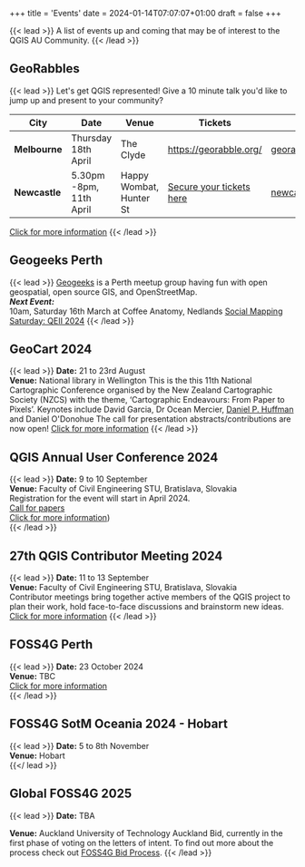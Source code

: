 
+++
title = 'Events'
date = 2024-01-14T07:07:07+01:00
draft = false
+++

{{< lead >}}
A list of events up and coming that may be of interest to the QGIS AU Community. 
{{< /lead >}}

## GeoRabbles
{{< lead >}}
Let's get QGIS represented! Give a 10 minute talk you'd like to jump up and present to your community? 

| **City** | **Date** | **Venue** | **Tickets** |**Contact** | 
| -------- | -------- | --------- | ----------- | ---------- |
| **Melbourne** | Thursday 18th April | The Clyde | https://georabble.org/ | georabblemelbourne@gmail.com |
| **Newcastle** | 5.30pm -8pm, 11th April | Happy Wombat, Hunter St | [Secure your tickets here](https://ti.to/georabble-newcastle/georabble-newy-3)  | newcastlegeorabble@gmail.com |

[Click for more information](https://georabble.org/)
{{< /lead >}}

## Geogeeks Perth 
{{< lead >}}
[Geogeeks](https://geogeeks.org/#events) is a Perth meetup group having fun with open geospatial, open source GIS, and OpenStreetMap.  
***Next Event:***  
10am, Saturday 16th March at Coffee Anatomy, Nedlands [Social Mapping Saturday: QEII 2024](https://geogeeks.org/2024/0316_osm-QEII.html)
{{< /lead >}}

## GeoCart 2024
{{< lead >}}
**Date:** 21 to 23rd August  
**Venue:** National library in Wellington
This is the this 11th National Cartographic Conference organised by the New Zealand Cartographic Society (NZCS) with the theme, ‘Cartographic Endeavours: From Paper to Pixels’. Keynotes include David Garcia, Dr Ocean Mercier, [Daniel P. Huffman](https://somethingaboutmaps.com/Client-Work) and Daniel O'Donohue
The call for presentation abstracts/contributions are now open!
[Click for more information](https://www.cartography.org.nz/geocart2024)
{{< /lead >}}

## QGIS Annual User Conference 2024
{{< lead >}}
**Date:** 9 to 10 September  
**Venue:** Faculty of Civil Engineering STU, Bratislava, Slovakia  
Registration for the event will start in April 2024.   
[Call for papers](https://uc2024.qgis.sk/call-for-papers/)  
[Click for more information](https://uc2024.qgis.sk/))  
{{< /lead >}}


## 27th QGIS Contributor Meeting 2024
{{< lead >}}
**Date:** 11 to 13 September  
**Venue:** Faculty of Civil Engineering STU, Bratislava, Slovakia    
Contributor meetings bring together active members of the QGIS project to plan their work, hold face-to-face discussions and brainstorm new ideas.   
[Click for more information](https://github.com/qgis/QGIS/wiki/27th%E2%80%90Contributor%E2%80%90Meeting%E2%80%90in%E2%80%90Bratislava)
{{< /lead >}}


## FOSS4G Perth
{{< lead >}}
**Date:** 23 October 2024  
**Venue:** TBC  
[Click for more information](https://foss4g-perth.org/)  
{{< /lead >}}

## FOSS4G SotM Oceania 2024 - Hobart  
{{< lead >}}
**Date:** 5 to 8th November  
**Venue:** Hobart  
{{</ lead >}}



## Global FOSS4G 2025
{{< lead >}}
**Date:** TBA

**Venue:** Auckland University of Technology
Auckland Bid, currently in the first phase of voting on the letters of intent. To find out  more about the process check out [FOSS4G Bid Process](https://wiki.osgeo.org/wiki/FOSS4G_2025_Bid_Process).
{{< /lead >}}
